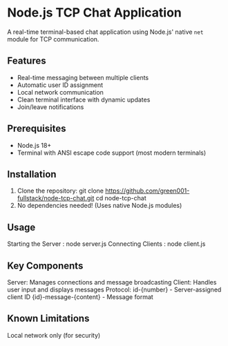 # Node.js TCP Chat Application

A real-time terminal-based chat application using Node.js' native `net` module for TCP communication.

## Features

- Real-time messaging between multiple clients
- Automatic user ID assignment
- Local network communication
- Clean terminal interface with dynamic updates
- Join/leave notifications

## Prerequisites

- Node.js 18+
- Terminal with ANSI escape code support (most modern terminals)

## Installation

1. Clone the repository:
   git clone https://github.com/green001-fullstack/node-tcp-chat.git
   cd node-tcp-chat
2. No dependencies needed! (Uses native Node.js modules)
   
## Usage

Starting the Server : node server.js
Connecting Clients : node client.js

## Key Components

Server: Manages connections and message broadcasting
Client: Handles user input and displays messages
Protocol:
id-{number} - Server-assigned client ID
{id}-message-{content} - Message format

## Known Limitations

Local network only (for security)
